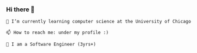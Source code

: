### Hi there 👋

<!--
**hy04040/hy04040** is a ✨ _special_ ✨ repository because its `README.md` (this file) appears on your GitHub profile.
-->

    🌱 I’m currently learning computer science at the University of Chicago

    📫 How to reach me: under my profile :)

    🔭 I am a Software Engineer (3yrs+)
